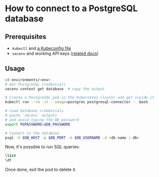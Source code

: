 # How to connect to a PostgreSQL database

## Prerequisites

- `kubectl` and [a Kubeconfig file](../kubernetes/connect_cluster.md)
- `secenv` and working API keys ([related docs](../secrets/secenv.md))

## Usage

```sh
cd environments/<env>
# Get PostgreSQL credentials
secenv context get database  # copy the output

# Create a PostgreSQL pod in the Kubernetes cluster and get inside it
kubectl run --rm -it --image=postgres postgresql-connector -- bash

# Load database credentials
# paste `secenv` outputs
# and avoid typing the DB password
export PGPASSWORD=$DB_PASSWORD

# Connect to the database
psql -h $DB_HOST -p $DB_PORT -U $DB_USERNAME -d <db name : db>
```

Now, it's possible to run SQL queries:

```sql
\list
\dt
```

Once done, exit the pod to delete it.
